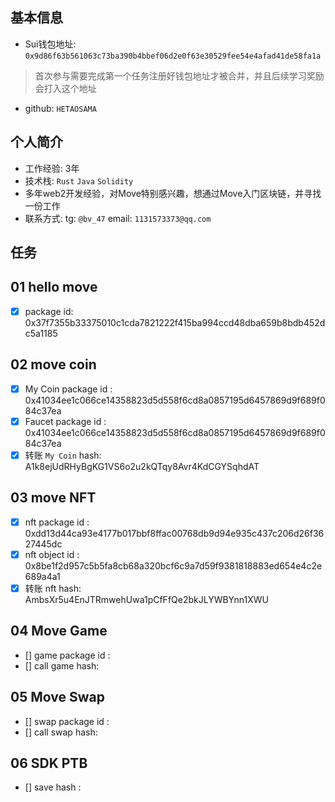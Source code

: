## 基本信息
- Sui钱包地址: `0x9d86f63b561063c73ba390b4bbef06d2e0f63e30529fee54e4afad41de58fa1a`
> 首次参与需要完成第一个任务注册好钱包地址才被合并，并且后续学习奖励会打入这个地址
- github: `HETAOSAMA`

## 个人简介
- 工作经验: 3年
- 技术栈: `Rust` `Java` `Solidity`
- 多年web2开发经验，对Move特别感兴趣，想通过Move入门区块链，并寻找一份工作
- 联系方式: tg: `@bv_47`  email: `1131573373@qq.com`

## 任务

##   01 hello move  
- [x] package id: 0x37f7355b33375010c1cda7821222f415ba994ccd48dba659b8bdb452dc5a1185

##   02 move coin
- [x] My Coin package id : 0x41034ee1c066ce14358823d5d558f6cd8a0857195d6457869d9f689f084c37ea
- [x] Faucet package id : 0x41034ee1c066ce14358823d5d558f6cd8a0857195d6457869d9f689f084c37ea
- [x] 转账 `My Coin` hash: A1k8ejUdRHyBgKG1VS6o2u2kQTqy8Avr4KdCGYSqhdAT

##   03 move NFT
- [x] nft package id : 0xdd13d44ca93e4177b017bbf8ffac00768db9d94e935c437c206d26f3627445dc
- [x] nft object id : 0x8be1f2d957c5b5fa8cb68a320bcf6c9a7d59f9381818883ed654e4c2e689a4a1
- [x] 转账 nft  hash: AmbsXr5u4EnJTRmwehUwa1pCfFfQe2bkJLYWBYnn1XWU

##   04 Move Game
- [] game package id :
- [] call game hash:

##   05 Move Swap
- [] swap package id :
- [] call swap hash:

##   06 SDK PTB
- [] save hash :
